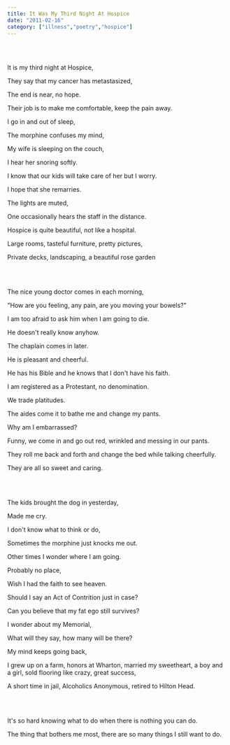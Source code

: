 ```yaml
---
title: It Was My Third Night At Hospice
date: "2011-02-16"
category: ["illness","poetry","hospice"]
---
```


<br/>
<br/>

It is my third night at Hospice,

They say that my cancer has metastasized,

The end is near, no hope.

Their job is to make me comfortable, keep the pain away.

I go in and out of sleep,

The morphine confuses my mind,

My wife is sleeping on the couch,

I hear her snoring softly.

I know that our kids will take care of her but I worry.

I hope that she remarries.

The lights are muted,

One occasionally hears the staff in the distance.

Hospice is quite beautiful, not like a hospital.

Large rooms, tasteful furniture, pretty pictures,

Private decks, landscaping, a beautiful rose garden

<br/>
<br/>

The nice young doctor comes in each morning,

"How are you feeling, any pain, are you moving your bowels?"

I am too afraid to ask him when I am going to die.

He doesn't really know anyhow.

The chaplain comes in later.

He is pleasant and cheerful.

He has his Bible and he knows that I don't have his faith.

I am registered as a Protestant, no denomination.

We trade platitudes.

The aides come it to bathe me and change my pants.

Why am I embarrassed?

Funny, we come in and go out red, wrinkled and messing in our pants.

They roll me back and forth and change the bed while talking cheerfully.

They are all so sweet and caring.

<br/>
<br/>

The kids brought the dog in yesterday,

Made me cry.  

I don't know what to think or do,

Sometimes the morphine just knocks me out.

Other times I wonder where I am going.

Probably no place,

Wish I had the faith to see heaven.

Should I say an Act of Contrition just in case?

Can you believe that my fat ego still survives?

I wonder about my Memorial,

What will they say, how many will be there?

My mind keeps going back,

I grew up on a farm, honors at Wharton, married my sweetheart, a boy and a girl, sold flooring like
crazy, great success,

A short time in jail, Alcoholics Anonymous, retired to Hilton Head.

<br/>
<br/>

It's so hard knowing what to do when there is nothing you can do.

The thing that bothers me most, there are so many things I still want to do.
